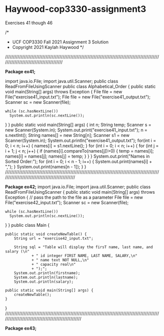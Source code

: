 # Haywood-cop3330-assignment3
 Exercises 41 though 46
 
/*
 *  UCF COP3330 Fall 2021 Assignment 3 Solution
 *  Copyright 2021 Kaylah Haywood
 */
 
 ////////////////////////////////////////////////////////////////////////////////////////////////////////////////////////////////////////
 
**Package ex41;**

import java.io.File;
import java.util.Scanner;
public class ReadFromFileUsingScanner
public class Alphabetical_Order
{
    public static void main(String[] args) throws Exception
  {
    File file = new File("exercise41_input.txt");
    File file = new File("exercise41_output.txt");
    Scanner sc = new Scanner(file);
    
    while (sc.hasNextLine())
      System.out.println(sc.nextLine());
  }
}
    public static void main(String[] args) 
    {
        int n;
        String temp;
        Scanner s = new Scanner(System.in);
        System.out.print("exercise41_input.txt");
        n = s.nextInt();
        String names[] = new String[n];
        Scanner s1 = new Scanner(System.in);
        System.out.println("exercise41_output.txt");
        for(int i = 0; i < n; i++)
        {
            names[i] = s1.nextLine();
        }
        for (int i = 0; i < n; i++)
        {
            for (int j = i + 1; j < n; j++) 
            {
                if (names[i].compareTo(names[j])>0) 
                {
                    temp = names[i];
                    names[i] = names[j];
                    names[j] = temp;
                }
            }
        }
        System.out.print("Names in Sorted Order:");
        for (int i = 0; i < n - 1; i++) 
        {
            System.out.print(names[i] + ",");
        }
        System.out.print(names[n - 1]);
    }
}
////////////////////////////////////////////////////////////////////////////////////////////////////////////////////////////////////////////////

**Package ex42;**
import java.io.File;
import java.util.Scanner;
public class ReadFromFileUsingScanner
{
  public static void main(String[] args) throws Exception
  {
    // pass the path to the file as a parameter
    File file = new File("exercise42_input.txt");
    Scanner sc = new Scanner(file);
 
    while (sc.hasNextLine())
      System.out.println(sc.nextLine());
  }
}
    public class Main {

    public static void createNewTable() {
        String url = "exercise42_input.txt";
        
        String sql = "Table will display the firsT name, last name, and salary (\n"
                + "	id integer FIRST NAME, LAST NAME, SALARY,\n"
                + "	name text NOT NULL,\n"
                + "	capacity real\n"
                + ");";
        System.out.println(firstname);
        System.out.println(lastname);
        System.out.println(salary);
        
    public static void main(String[] args) {
        createNewTable();
    }

}
////////////////////////////////////////////////////////////////////////////////////////////////////////////////////////////////////////////////////

**Package ex43;**
